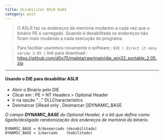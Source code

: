 ```yaml
---
title: Disabilitar ASLR 0x03
category: post
---
```



>O ASLR faz os endereços de memória mudarem a cada vez que o binário PE é carregado. Quando é desabilitada os endereços não ficam mais mudando a cada execução do programa.

>Para facilitar usaremos novamente o software :
``DIE ( Direct it easy versão 2.05 )``
link para download :
https://github.com/d0x75/maleta/raw/main/die_win32_portable_2.05.zip

---

#### Usando o DIE para desabilitar ASLR

- Abrir o Binário pelo DIE
- Clicar em : PE > NT Headers > Optional Header
- Ir na opção "..." DLLCharacteristics
- Desmarcar []Read only , Desmarcar []DYNAMIC_BASE

_O campo **DYNAMIC_BASE** do Optional Header, é o bit que define como ligado/desligado randomização dos endereços de memória do binário_.

```text
DYNAMIC_BASE = 0/desmarcado (desabilitado)
DYNAMIC_BASE = 1/marcado    (habilitado)
```
